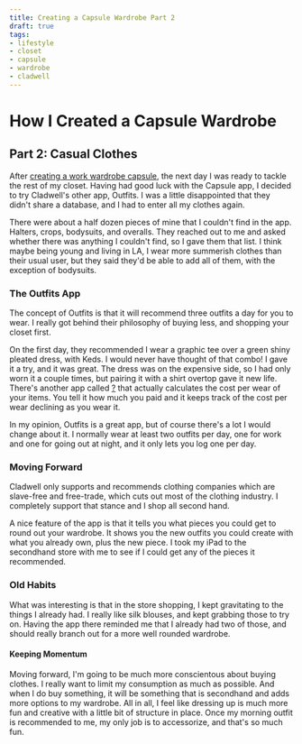 ```yaml
---
title: Creating a Capsule Wardrobe Part 2
draft: true
tags:
- lifestyle
- closet
- capsule
- wardrobe
- cladwell
---
```


# How I Created a Capsule Wardrobe

## Part 2: Casual Clothes

After [creating a work wardrobe capsule](http://), the next day I was ready to tackle the rest of my closet. Having had good luck with the Capsule app, I decided to try Cladwell's other app, Outfits. I was a little disappointed that they didn't share a database, and I had to enter all my clothes again.

There were about a half dozen pieces of mine that I couldn't find in the app. Halters, crops, bodysuits, and overalls. They reached out to me and asked whether there was anything I couldn't find, so I gave them that list. I think maybe being young and living in LA, I wear more summerish clothes than their usual user, but they said they'd be able to add all of them, with the exception of bodysuits.

### The Outfits App

The concept of Outfits is that it will recommend three outfits a day for you to wear. I really got behind their philosophy of buying less, and shopping your closet first.

On the first day, they recommended I wear a graphic tee over a green shiny pleated dress, with Keds. I would never have thought of that combo! I gave it a try, and it was great. The dress was on the expensive side, so I had only worn it a couple times, but pairing it with a shirt overtop gave it new life. There's another app called [?](http) that actually calculates the cost per wear of your items. You tell it how much you paid and it keeps track of the cost per wear declining as you wear it.

In my opinion, Outfits is a great app, but of course there's a lot I would change about it. I normally wear at least two outfits per day, one for work and one for going out at night, and it only lets you log one per day.

### Moving Forward

Cladwell only supports and recommends clothing companies which are slave-free and free-trade, which cuts out most of the clothing industry. I completely support that stance and I shop all second hand.

A nice feature of the app is that it tells you what pieces you could get to round out your wardrobe. It shows you the new outfits you could create with what you already own, plus the new piece. I took my iPad to the secondhand store with me to see if I could get any of the pieces it recommended.

### Old Habits

What was interesting is that in the store shopping, I kept gravitating to the things I already had. I really like silk blouses, and kept grabbing those to try on. Having the app there reminded me that I already had two of those, and should really branch out for a more well rounded wardrobe.

#### Keeping Momentum

Moving forward, I'm going to be much more conscientous about buying clothes. I really want to limit my consumption as much as possible. And when I do buy something, it will be something that is secondhand and adds more options to my wardrobe. All in all, I feel like dressing up is much more fun and creative with a little bit of structure in place. Once my morning outfit is recommended to me, my only job is to accessorize, and that's so much fun.
